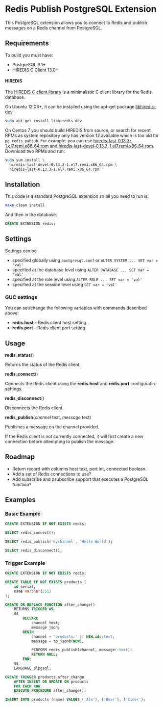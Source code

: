 # Redis Publish PostgreSQL Extension

This PostgreSQL extension allows you to connect to Redis and publish messages on a Redis channel from PostgreSQL.

## Requirements

To build you must have:

- PostgreSQL 9.1+
- HIREDIS C Client 13.0+

#### HIREDIS

The [HIREDIS C client library](https://github.com/redis/hiredis) is a minimalistic C client library for the Redis database.

On Ubuntu 12.04+, it can be installed using the apt-get package [libhiredis-dev](https://launchpad.net/ubuntu/+source/hiredis).

```sh
sudo apt-get install libhiredis-dev
```

On Centos 7 you should build HIREDIS from source, or search for recent RPMs as system repository only has version 12 available which is too old for `pg_redis_pubsub`. For example, you can use [hiredis-last-0.13.3-1.el7.remi.x86_64.rpm](https://rpms.southbridge.ru/rhel7/stable/x86_64/hiredis-last-0.13.3-1.el7.remi.x86_64.rpm) and [hiredis-last-devel-0.13.3-1.el7.remi.x86_64.rpm](https://rpms.southbridge.ru/rhel7/stable/x86_64/hiredis-last-devel-0.13.3-1.el7.remi.x86_64.rpm). Download two RPMs and run:

```sh
sudo yum install \
  hiredis-last-devel-0.13.3-1.el7.remi.x86_64.rpm \
  hiredis-last-0.13.3-1.el7.remi.x86_64.rpm
```

## Installation

This code is a standard PostgreSQL extension so all you need to run is:

```sh
make clean install
```

And then in the database:

```sql
CREATE EXTENSION redis;
```

## Settings

Settings can be 
* specified globally using `postgresql.conf` or `ALTER SYSTEM ... SET var = 'val'`
* specified at the database level using `ALTER DATABASE ... SET var = 'val'`
* specified at the role level using `ALTER ROLE ... SET var = 'val'`
* specified at the session level using `SET var = 'val'`

### GUC settings

You can set/change the following variables with commands described above:

* **redis.host** - Redis client host setting.
* **redis.port** - Redis client port setting.

## Usage

**redis_status**()

Returns the status of the Redis client.

**redis_connect**()

Connects the Redis client using the **redis.host** and **redis.port** configuratin settings.

**redis_disconnect**()

Disconnects the Redis client.

**redis_publish**(*channel* text, *message* text)

Publishes a message on the channel provided.

If the Redis client is not currently connected, it will first create a new connection before attempting to publish the message.

## Roadmap

- Return record with columns host text, port int, connected boolean.
- Add a set of Redis connections to use?
- Add subscribe and psubscribe support that executes a PostgreSQL function?

## Examples

### Basic Example

```sql
CREATE EXTENSION IF NOT EXISTS redis;

SELECT redis_connect();

SELECT redis_publish('mychannel', 'Hello World');

SELECT redis_disconnect();
```

### Trigger Example

```sql
CREATE EXTENSION IF NOT EXISTS redis;

CREATE TABLE IF NOT EXISTS products (
    id serial,
    name varchar(255)
);

CREATE OR REPLACE FUNCTION after_change()
    RETURNS TRIGGER AS
    $$
        DECLARE
            channel text;
            message json;
        BEGIN
            channel = 'products:' || NEW.id::text;
            message = to_jsonb(NEW);

            PERFORM redis_publish(channel, message::text);
            RETURN NULL;
        END;
    $$
    LANGUAGE plpgsql;

CREATE TRIGGER products_after_change
    AFTER INSERT OR UPDATE ON products
    FOR EACH ROW
    EXECUTE PROCEDURE after_change();

INSERT INTO products (name) VALUES ('Ale'), ('Beer'), ('Cider');
```
